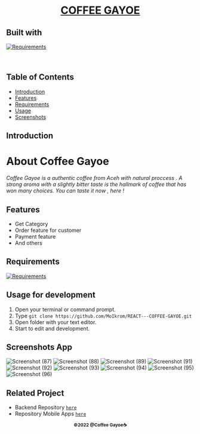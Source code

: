 <h1 align="center"><u> COFFEE GAYOE</u></h1>
<p align="left">
<h2>Built with</h2>
</p>

[![Requirements](https://skillicons.dev/icons?i=react,nodejs,postgres,express)](https://skillicons.dev)

<br>

## Table of Contents

- [Introduction](#introduction)
- [Features](#features)
- [Requirements](#requirements)
- [Usage](#usage-for-development)
- [Screenshots](#screenshots)

## Introduction

# **About Coffee Gayoe**

_Coffee Gayoe is a authentic coffee from Aceh with natural proccess . A strong aroma with a slightly bitter taste is the hallmark of coffee that has won many choices. You can taste it now , here !_

## Features

- Get Category
- Order feature for customer
- Payment feature
- And others

## Requirements

[![Requirements](https://skillicons.dev/icons?i=figma,nodejs,vscode,vercel)](https://skillicons.dev)

## Usage for development

1. Open your terminal or command prompt.
2. Type `git clone https://github.com/MoIkrom/REACT---COFFEE-GAYOE.git`
3. Open folder with your text editor.
4. Start to edit and development.

## Screenshots App

![Screenshot (87)](https://user-images.githubusercontent.com/104162292/199145349-7a8347d1-0df8-47d3-acbd-b2d169086013.png)
![Screenshot (88)](https://user-images.githubusercontent.com/104162292/199145358-6489588a-9537-453e-8cf6-f187c5686b8d.png)
![Screenshot (89)](https://user-images.githubusercontent.com/104162292/199145360-8316cfd4-23ee-4dd1-866e-a52871af25a4.png)
![Screenshot (91)](https://user-images.githubusercontent.com/104162292/199145362-17cb8ac3-4c8e-4cd9-baaa-aab6a1ee31f7.png)
![Screenshot (92)](https://user-images.githubusercontent.com/104162292/199145363-963a7a76-f9dd-4591-98ce-bd10a374fdcd.png)
![Screenshot (93)](https://user-images.githubusercontent.com/104162292/199145364-1e263bb1-7a84-4c35-a854-b0b377bfd388.png)
![Screenshot (94)](https://user-images.githubusercontent.com/104162292/199145371-0985af15-e395-48c7-83b6-5b3693b57f09.png)
![Screenshot (95)](https://user-images.githubusercontent.com/104162292/199145374-d927f472-c691-4a59-82f1-e62f0006ddda.png)
![Screenshot (96)](https://user-images.githubusercontent.com/104162292/199145375-06bdd181-0b46-4cea-a3a1-68631cb24d1d.png)

## Related Project

- Backend Repository [`here`](https://github.com/MoIkrom/Coffee-Gayoe)
- Repository Mobile Apps [`here`](https://github.com/MoIkrom/New-Coffee-Gayoe/tree/master/GayoeApps)

<p align="center"><sub><b>&copy;2022 @Coffee Gayoe☕</b></sub></p>
